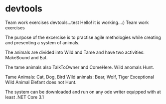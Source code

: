 # devtools
Team work exercises devtools...test
Hello! it is working...:)
Team work exercises

The purpose of the excercise is to practise agile methologies while creating and presenting a system of animals.

The animals are divided into Wild and Tame and have two activities: MakeSound and Eat. 

The tame animals also TalkToOwner and ComeHere. Wild anomals Hunt. 

Tame Animals: Cat, Dog, Bird
Wild animals: Bear, Wolf, Tiger
Exceptional Wild Animal Elefant does not Hunt.

The system can be downloaded and run on any ode writer equipped with at least .NET Core 3.1

